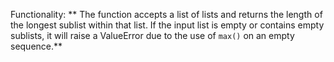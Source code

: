 Functionality: ** The function accepts a list of lists and returns the length of the longest sublist within that list. If the input list is empty or contains empty sublists, it will raise a ValueError due to the use of `max()` on an empty sequence.**